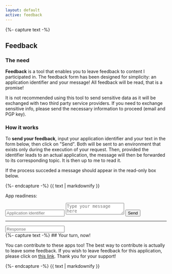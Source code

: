 ```yaml
---
layout: default
active: feedback
---
```

<div class="card">
{%- capture text -%}

## Feedback
### The need

**Feedback** is a tool that enables you to leave feedback to content I participated in. The feedback form has been
designed for simplicity: an application identifier and your message! All feedback will be read, that is a promise!

It is not recommended using this tool to send sensitive data as it will be exchanged with two third party service
providers. If you need to exchange sensitive info, please send the necessary information to proceed (email and PGP key).

### How it works

To **send your feedback**, input your application identifier and your text in the form below, then click on "Send". Both
will be sent to an environment that exists only during the execution of your request. Then, provided the identifier
leads to an actual application, the message will then be forwarded to its corresponding topic. It is then up to me to
read it.

If the process succeded a message should appear in the read-only box below.

{%- endcapture -%}
{{ text | markdownify }}
</div>

<div class="card">
    <p>
        App readiness: <span class="indicator" id="readiness"></span>
    </p>
    <form id="form" action="#">
        <input id="appid" type="text" name="appid" placeholder="Application identifier" required>
        <textarea name="msg" placeholder="Type your message here" required></textarea>
        <input id="action-send" type="button" value="Send">
    </form>
    <hr>
    <input id="response" placeholder="Response" readonly />
</div>

<div class="card">
{%- capture text -%}
## Your turn, now!

You can contribute to these apps too! The best way to contribute is actually to leave some feedback. If you wish to
leave feedback for this application, please click on [this link](https://apps.vcz.fr/feedback/?appid=crl4HX7hHtGc).
Thank you for your support!

{%- endcapture -%}
{{ text | markdownify }}
</div>

<script async defer src="script.js"></script>